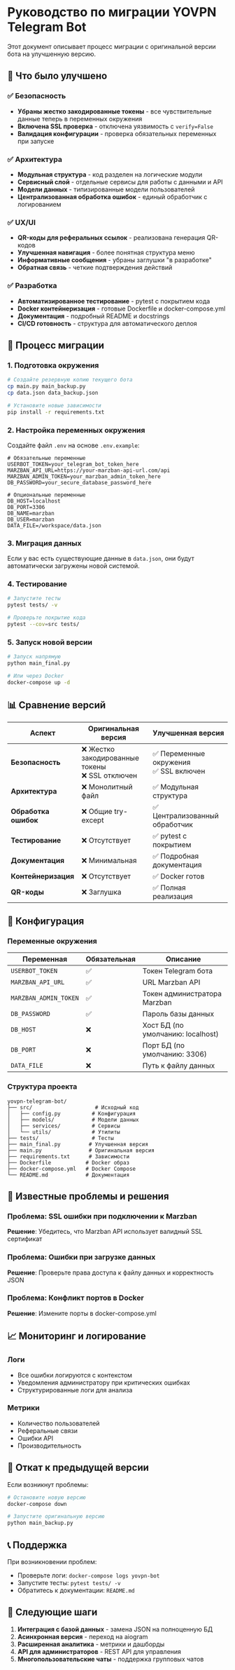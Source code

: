 # Руководство по миграции YOVPN Telegram Bot

Этот документ описывает процесс миграции с оригинальной версии бота на улучшенную версию.

## 🔄 Что было улучшено

### ✅ Безопасность
- **Убраны жестко закодированные токены** - все чувствительные данные теперь в переменных окружения
- **Включена SSL проверка** - отключена уязвимость с `verify=False`
- **Валидация конфигурации** - проверка обязательных переменных при запуске

### ✅ Архитектура
- **Модульная структура** - код разделен на логические модули
- **Сервисный слой** - отдельные сервисы для работы с данными и API
- **Модели данных** - типизированные модели пользователей
- **Централизованная обработка ошибок** - единый обработчик с логированием

### ✅ UX/UI
- **QR-коды для реферальных ссылок** - реализована генерация QR-кодов
- **Улучшенная навигация** - более понятная структура меню
- **Информативные сообщения** - убраны заглушки "в разработке"
- **Обратная связь** - четкие подтверждения действий

### ✅ Разработка
- **Автоматизированное тестирование** - pytest с покрытием кода
- **Docker контейнеризация** - готовые Dockerfile и docker-compose.yml
- **Документация** - подробный README и docstrings
- **CI/CD готовность** - структура для автоматического деплоя

## 🚀 Процесс миграции

### 1. Подготовка окружения

```bash
# Создайте резервную копию текущего бота
cp main.py main_backup.py
cp data.json data_backup.json

# Установите новые зависимости
pip install -r requirements.txt
```

### 2. Настройка переменных окружения

Создайте файл `.env` на основе `.env.example`:

```env
# Обязательные переменные
USERBOT_TOKEN=your_telegram_bot_token_here
MARZBAN_API_URL=https://your-marzban-api-url.com/api
MARZBAN_ADMIN_TOKEN=your_marzban_admin_token_here
DB_PASSWORD=your_secure_database_password_here

# Опциональные переменные
DB_HOST=localhost
DB_PORT=3306
DB_NAME=marzban
DB_USER=marzban
DATA_FILE=/workspace/data.json
```

### 3. Миграция данных

Если у вас есть существующие данные в `data.json`, они будут автоматически загружены новой системой.

### 4. Тестирование

```bash
# Запустите тесты
pytest tests/ -v

# Проверьте покрытие кода
pytest --cov=src tests/
```

### 5. Запуск новой версии

```bash
# Запуск напрямую
python main_final.py

# Или через Docker
docker-compose up -d
```

## 📊 Сравнение версий

| Аспект | Оригинальная версия | Улучшенная версия |
|--------|-------------------|------------------|
| **Безопасность** | ❌ Жестко закодированные токены<br>❌ SSL отключен | ✅ Переменные окружения<br>✅ SSL включен |
| **Архитектура** | ❌ Монолитный файл | ✅ Модульная структура |
| **Обработка ошибок** | ❌ Общие try-except | ✅ Централизованный обработчик |
| **Тестирование** | ❌ Отсутствует | ✅ pytest с покрытием |
| **Документация** | ❌ Минимальная | ✅ Подробная документация |
| **Контейнеризация** | ❌ Отсутствует | ✅ Docker готов |
| **QR-коды** | ❌ Заглушка | ✅ Полная реализация |

## 🔧 Конфигурация

### Переменные окружения

| Переменная | Обязательная | Описание |
|------------|-------------|----------|
| `USERBOT_TOKEN` | ✅ | Токен Telegram бота |
| `MARZBAN_API_URL` | ✅ | URL Marzban API |
| `MARZBAN_ADMIN_TOKEN` | ✅ | Токен администратора Marzban |
| `DB_PASSWORD` | ✅ | Пароль базы данных |
| `DB_HOST` | ❌ | Хост БД (по умолчанию: localhost) |
| `DB_PORT` | ❌ | Порт БД (по умолчанию: 3306) |
| `DATA_FILE` | ❌ | Путь к файлу данных |

### Структура проекта

```
yovpn-telegram-bot/
├── src/                    # Исходный код
│   ├── config.py          # Конфигурация
│   ├── models/            # Модели данных
│   ├── services/          # Сервисы
│   └── utils/             # Утилиты
├── tests/                 # Тесты
├── main_final.py         # Улучшенная версия
├── main.py               # Оригинальная версия
├── requirements.txt      # Зависимости
├── Dockerfile           # Docker образ
├── docker-compose.yml   # Docker Compose
└── README.md            # Документация
```

## 🐛 Известные проблемы и решения

### Проблема: SSL ошибки при подключении к Marzban
**Решение**: Убедитесь, что Marzban API использует валидный SSL сертификат

### Проблема: Ошибки при загрузке данных
**Решение**: Проверьте права доступа к файлу данных и корректность JSON

### Проблема: Конфликт портов в Docker
**Решение**: Измените порты в docker-compose.yml

## 📈 Мониторинг и логирование

### Логи
- Все ошибки логируются с контекстом
- Уведомления администратору при критических ошибках
- Структурированные логи для анализа

### Метрики
- Количество пользователей
- Реферальные связи
- Ошибки API
- Производительность

## 🔄 Откат к предыдущей версии

Если возникнут проблемы:

```bash
# Остановите новую версию
docker-compose down

# Запустите оригинальную версию
python main_backup.py
```

## 📞 Поддержка

При возникновении проблем:
- Проверьте логи: `docker-compose logs yovpn-bot`
- Запустите тесты: `pytest tests/ -v`
- Обратитесь к документации: `README.md`

## 🎯 Следующие шаги

1. **Интеграция с базой данных** - замена JSON на полноценную БД
2. **Асинхронная версия** - переход на aiogram
3. **Расширенная аналитика** - метрики и дашборды
4. **API для администраторов** - REST API для управления
5. **Многопользовательские чаты** - поддержка групповых чатов